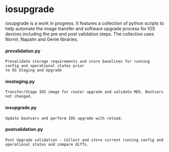 # iosupgrade
iosupgrade is a work in progress. It features a collection of python scripts to help automate the image transfer and software upgrade process for IOS devices including the pre and post validation steps.
The collection uses Nornir, Napalm and Genie libraries.


#### prevalidation.py
    Prevalidate storage requirements and store baselines for running config and operational states prior
    to OS Staging and Upgrade
    
#### iosstaging.py
    Transfer/Stage IOS image for router upgrade and validate MD5. Bootvars not changed.
    
#### iosupgrade.py
    Update bootvars and perform IOS upgrade with reload.
    
#### postvalidation.py
    Post Upgrade validation - Collect and store current running config and operational states and compare diffs.
